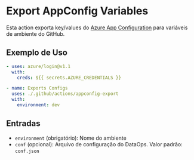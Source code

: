 # Export AppConfig Variables

Esta action exporta key/values do [Azure App Configuration](https://docs.microsoft.com/en-us/azure/azure-app-configuration/overview)
para variáveis de ambiente do GitHub.

## Exemplo de Uso

```yaml
- uses: azure/login@v1.1
  with:
    creds: ${{ secrets.AZURE_CREDENTIALS }}

- name: Exports Configs
  uses: ./.github/actions/appconfig-export
  with:
    environment: dev
```

## Entradas
* `environment` (obrigatório): Nome do ambiente
* `conf` (opcional): Arquivo de configuração do DataOps. Valor padrão: `conf.json`
